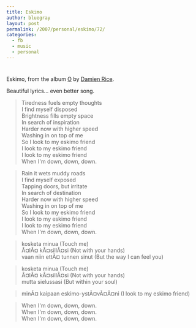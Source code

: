```yaml
---
title: Eskimo
author: bluegray
layout: post
permalink: /2007/personal/eskimo/72/
categories:
  - fb
  - music
  - personal
---
```

# 

Eskimo, from the album [O][1] by [Damien Rice][2].

 [1]: http://en.wikipedia.org/wiki/O_(album)
 [2]: http://en.wikipedia.org/wiki/Damien_Rice

Beautiful lyrics... even better song.

>Tiredness fuels empty thoughts  
>I find myself disposed  
>Brightness fills empty space  
>In search of inspiration  
>Harder now with higher speed  
>Washing in on top of me  
>So I look to my eskimo friend  
>I look to my eskimo friend  
>I look to my eskimo friend  
>When I'm down, down, down. 

>Rain it wets muddy roads  
>I find myself exposed  
>Tapping doors, but irritate  
>In search of destination  
>Harder now with higher speed  
>Washing in on top of me  
>So I look to my eskimo friend  
>I look to my eskimo friend  
>I look to my eskimo friend  
>When I'm down, down, down. 

>kosketa minua (Touch me)  
>Ã¤lÃ¤ kÃ¤sillÃ¤si (Not with your hands)  
>vaan niin ettÃ¤ tunnen sinut (But the way I can feel you) 

>kosketa minua (Touch me)  
>Ã¤lÃ¤ kÃ¤sillÃ¤si (Not with your hands)  
>mutta sielussasi (But within your soul) 

>minÃ¤ kaipaan eskimo-ystÃ¤vÃ¤Ã¤ni (I look to my eskimo friend)

>When I'm down, down, down.  
>When I'm down, down, down.  
>When I'm down, down, down.